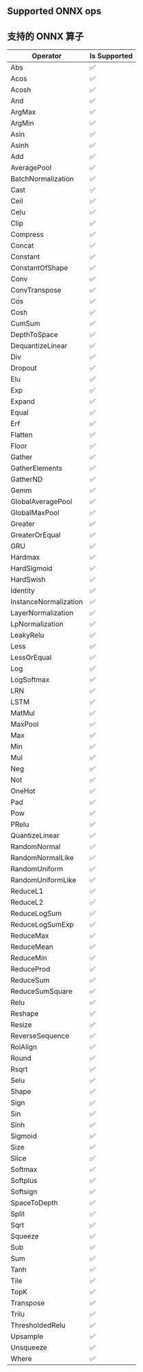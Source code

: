 ## Supported ONNX ops

## 支持的 ONNX 算子

| Operator | Is Supported |
|-------|------------------ |
| Abs | ✅ |
| Acos | ✅ |
| Acosh | ✅ |
| And | ✅ |
| ArgMax | ✅ |
| ArgMin | ✅ |
| Asin | ✅ |
| Asinh | ✅ |
| Add | ✅ |
| AveragePool | ✅ |
| BatchNormalization | ✅ |
| Cast | ✅ |
| Ceil | ✅ |
| Celu | ✅ |
| Clip | ✅ |
| Compress | ✅ |
| Concat | ✅ |
| Constant | ✅ |
| ConstantOfShape | ✅ |
| Conv | ✅ |
| ConvTranspose | ✅ |
| Cos | ✅ |
| Cosh | ✅ |
| CumSum | ✅ |
| DepthToSpace | ✅ |
| DequantizeLinear | ✅ |
| Div | ✅ |
| Dropout | ✅ |
| Elu | ✅ |
| Exp | ✅ |
| Expand | ✅ |
| Equal | ✅ |
| Erf | ✅ |
| Flatten | ✅ |
| Floor | ✅ |
| Gather | ✅ |
| GatherElements | ✅ |
| GatherND | ✅ |
| Gemm | ✅ |
| GlobalAveragePool | ✅ |
| GlobalMaxPool | ✅ |
| Greater | ✅ |
| GreaterOrEqual | ✅ |
| GRU | ✅ |
| Hardmax | ✅ |
| HardSigmoid | ✅ |
| HardSwish | ✅ |
| Identity | ✅ |
| InstanceNormalization | ✅ |
| LayerNormalization | ✅ |
| LpNormalization | ✅ |
| LeakyRelu | ✅ |
| Less | ✅ |
| LessOrEqual | ✅ |
| Log | ✅ |
| LogSoftmax | ✅ |
| LRN | ✅ |
| LSTM | ✅ |
| MatMul | ✅ |
| MaxPool | ✅ |
| Max | ✅ |
| Min | ✅ |
| Mul | ✅ |
| Neg | ✅ |
| Not | ✅ |
| OneHot | ✅ |
| Pad | ✅ |
| Pow | ✅ |
| PRelu | ✅ |
| QuantizeLinear | ✅ |
| RandomNormal | ✅ |
| RandomNormalLike | ✅ |
| RandomUniform | ✅ |
| RandomUniformLike | ✅ |
| ReduceL1 | ✅ |
| ReduceL2 | ✅ |
| ReduceLogSum | ✅ |
| ReduceLogSumExp | ✅ |
| ReduceMax | ✅ |
| ReduceMean | ✅ |
| ReduceMin | ✅ |
| ReduceProd | ✅ |
| ReduceSum | ✅ |
| ReduceSumSquare | ✅ |
| Relu | ✅ |
| Reshape | ✅ |
| Resize | ✅ |
| ReverseSequence | ✅ |
| RoiAlign | ✅ |
| Round | ✅ |
| Rsqrt | ✅ |
| Selu | ✅ |
| Shape | ✅ |
| Sign | ✅ |
| Sin | ✅ |
| Sinh | ✅ |
| Sigmoid | ✅ |
| Size | ✅ |
| Slice | ✅ |
| Softmax | ✅ |
| Softplus | ✅ |
| Softsign | ✅ |
| SpaceToDepth | ✅ |
| Split | ✅ |
| Sqrt | ✅ |
| Squeeze | ✅ |
| Sub | ✅ |
| Sum | ✅ |
| Tanh | ✅ |
| Tile | ✅ |
| TopK | ✅ |
| Transpose | ✅ |
| Trilu | ✅ |
| ThresholdedRelu | ✅ |
| Upsample | ✅ |
| Unsqueeze | ✅ |
| Where | ✅ |
